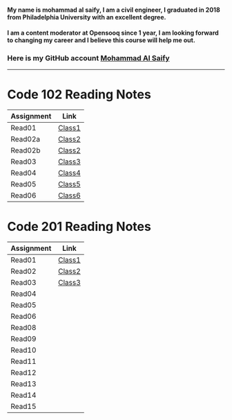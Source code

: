 #### My name is mohammad al saify, I am a civil engineer, I graduated in 2018 from Philadelphia University with an excellent degree.
#### I am a content moderator at Opensooq since 1 year, I am looking forward to changing my career and I believe this course will help me out.
### Here is my GitHub account [Mohammad Al Saify](https://github.com/saify96)

---
# Code 102 Reading Notes


Assignment | Link
------------ | -------------
Read01 | [Class1](read01.md)
Read02a | [Class2](read02a.md)
Read02b | [Class2](read02b.md)
Read03  | [Class3](read03.md)
Read04  | [Class4](read04.md)
Read05  | [Class5](read05.md)
Read06  | [Class6](read06.md)


# Code 201 Reading Notes

Assignment | Link
-------------- | ---------------
Read01 | [Class1](class01.md)
Read02 | [Class2](class02.md)
Read03|  [Class3](class03.md)
Read04  | 
Read05  | 
Read06 | 
Read08 | 
Read09 | 
Read10 | 
Read11 | 
Read12 | 
Read13 | 
Read14 | 
Read15 | 